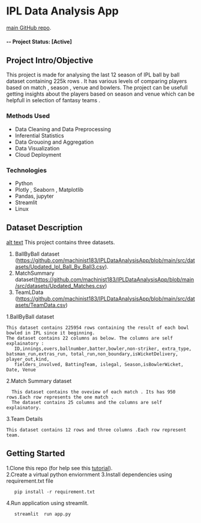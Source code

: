 
# IPL Data Analysis App
[main GitHub repo](https://github.com/machinist183/IPLDataAnalysisApp).

#### -- Project Status: [Active]
          
## Project Intro/Objective
This project is made for analysing the last 12 season of IPL ball by ball dataset containing 225k rows . It has various levels of comparing players based on match , season , venue and bowlers. The project can be usefull getting insights about the players based on season and venue which can be helpfull in selection of fantasy teams . 

### Methods Used
* Data Cleaning and Data Preprocessing
* Inferential Statistics
* Data Grouoing and Aggregation
* Data Visualization
* Cloud Deployment

### Technologies
* Python
* Plotly , Seaborn , Matplotlib
* Pandas, jupyter
* Streamlit
* Linux

## Dataset Description

[alt text](https://github.com/machinist183/IPLDataAnalysisApp/blob/main/Collage.jpg?raw=True)
This project contains three datasets.

1. BallByBall dataset (https://github.com/machinist183/IPLDataAnalysisApp/blob/main/src/datasets/Updated_Ipl_Ball_By_Ball3.csv).
2. MatchSummary dataset(https://github.com/machinist183/IPLDataAnalysisApp/blob/main/src/datasets/Updated_Matches.csv)
3. TeamLData (https://github.com/machinist183/IPLDataAnalysisApp/blob/main/src/datasets/TeamData.csv)

1.BallByBall dataset

    This dataset contains 225954 rows containing the result of each bowl bowled in IPL since it beginning.
    The dataset contains 22 columns as below. The columns are self explainatory :
       ID,innings,overs,ballnumber,batter,bowler,non-striker, extra_type, batsman_run,extras_run, total_run,non_boundary,isWicketDelivery, player_out,kind,
       fielders_involved, BattingTeam, islegal, Season,isBowlerWicket, Date, Venue
2.Match Summary dataset 
   
      This dataset contains the oveview of each match . Its has 950 rows.Each row represents the one match .
      The dataset contains 25 columns and the columns are self explainatory.
         
3.Team Details 

    This dataset contains 12 rows and three columns .Each row represent team.


## Getting Started

1.Clone this repo (for help see this [tutorial](https://help.github.com/articles/cloning-a-repository/)).    
2.Create a virtual python enviornment 
3.Install dependencies using requirement.txt file 

       pip install -r requirement.txt

4.Run application using streamlit.
      
       streamlit  run app.py




